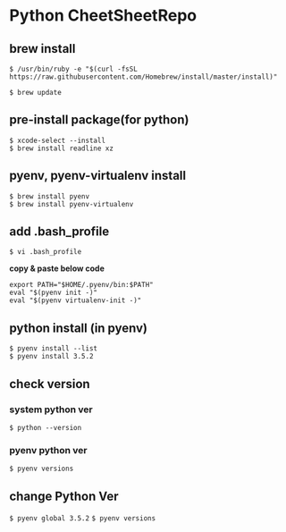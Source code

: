 # Python CheetSheetRepo

## brew install
   ``$ /usr/bin/ruby -e "$(curl -fsSL https://raw.githubusercontent.com/Homebrew/install/master/install)"``

  ``$ brew update``

## pre-install package(for python)
`$ xcode-select --install`   
`$ brew install readline xz`

## pyenv, pyenv-virtualenv install
`$ brew install pyenv`  
`$ brew install pyenv-virtualenv`

## add .bash_profile 

`$ vi .bash_profile`

 **copy & paste below code**

~~~
export PATH="$HOME/.pyenv/bin:$PATH"
eval "$(pyenv init -)"
eval "$(pyenv virtualenv-init -)"
~~~

## python install (in pyenv)
`$ pyenv install --list`  
`$ pyenv install 3.5.2`


## check version
### system python ver  
`$ python --version`  
### pyenv python ver
 `$ pyenv versions`

## change Python Ver 
`$ pyenv global 3.5.2`
`$ pyenv versions`

